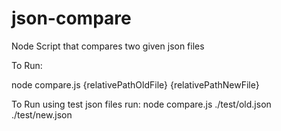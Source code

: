 # json-compare
Node Script that compares two given json files


To Run: 

node compare.js {relativePathOldFile} {relativePathNewFile} 

To Run using test json files run: 
node compare.js ./test/old.json ./test/new.json